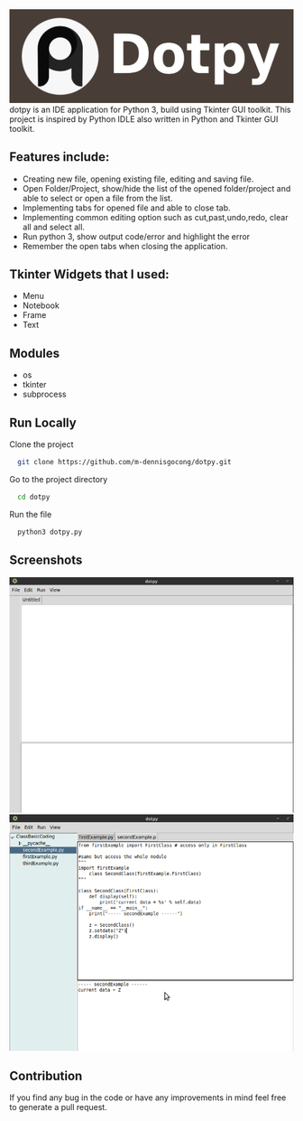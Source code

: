 <img src = "images/banner.png">
dotpy is an IDE application for Python 3, build using Tkinter GUI toolkit. This project is inspired by Python IDLE also written in Python and Tkinter GUI toolkit.

## Features include:

- Creating new file, opening existing file, editing and saving file.
- Open Folder/Project, show/hide the list of the opened folder/project and able to select or open a file from the list.
- Implementing tabs for opened file and able to close tab.
- Implementing common editing option such as cut,past,undo,redo, clear all and select all.
- Run python 3, show output code/error and highlight the error
- Remember the open tabs when closing the application.

## Tkinter Widgets that I used:

- Menu
- Notebook
- Frame
- Text

## Modules
- os
- tkinter
- subprocess

## Run Locally

Clone the project

```bash
  git clone https://github.com/m-dennisgocong/dotpy.git
```
Go to the project directory

```bash
  cd dotpy
```
Run the file

```bash
  python3 dotpy.py
```
## Screenshots
<img src = "images/screenshot01.png">
<img src = "images/screenshot02.png">

## Contribution
If you find any bug in the code or have any improvements in mind feel free to generate a pull request.
